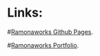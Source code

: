 # Links:


#[Ramonaworks Github Pages](https://ramonaworks.github.io/ "Ramonaworks Github Pages").

#[Ramonaworks Portfolio](https://ramonaworks.com/ "Ramonaworks Portfolio").
